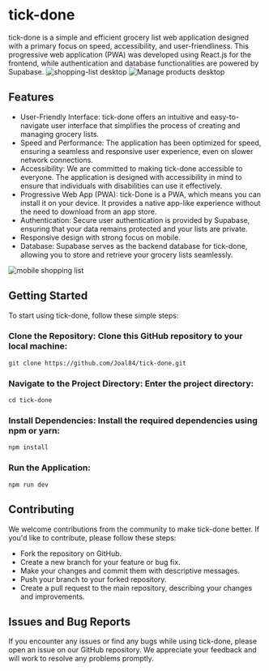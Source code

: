 # tick-done
tick-done is a simple and efficient grocery list web application designed with a primary focus on speed, accessibility, and user-friendliness. This progressive web application (PWA) was developed using React.js for the frontend, while authentication and database functionalities are powered by Supabase.
![shopping-list desktop](https://res.cloudinary.com/dug5nydjp/image/upload/v1694774752/Captura_de_ecra%CC%83_2023-09-15_a%CC%80s_12.42.37_kx8txs.png)
![Manage products desktop](https://res.cloudinary.com/dug5nydjp/image/upload/v1694774752/Captura_de_ecra%CC%83_2023-09-15_a%CC%80s_12.42.48_wwwtrd.png)
## Features
- User-Friendly Interface: tick-done offers an intuitive and easy-to-navigate user interface that simplifies the process of creating and managing grocery lists.
- Speed and Performance: The application has been optimized for speed, ensuring a seamless and responsive user experience, even on slower network connections.
- Accessibility: We are committed to making tick-done accessible to everyone. The application is designed with accessibility in mind to ensure that individuals with disabilities can use it effectively.
- Progressive Web App (PWA): tick-Done is a PWA, which means you can install it on your device. It provides a native app-like experience without the need to download from an app store.
- Authentication: Secure user authentication is provided by Supabase, ensuring that your data remains protected and your lists are private.
- Responsive design with strong focus on mobile.
- Database: Supabase serves as the backend database for tick-done, allowing you to store and retrieve your grocery lists seamlessly.
  
![mobile shopping list](https://res.cloudinary.com/dug5nydjp/image/upload/t_mobile2/knnpobfxf3huopjfxpbs.jpg)

## Getting Started
To start using tick-done, follow these simple steps:

### Clone the Repository: Clone this GitHub repository to your local machine:
```
git clone https://github.com/Joal84/tick-done.git
```

### Navigate to the Project Directory: Enter the project directory:
```
cd tick-done
```

### Install Dependencies: Install the required dependencies using npm or yarn:
```
npm install
```

### Run the Application: 
```
npm run dev
```

## Contributing
We welcome contributions from the community to make tick-done better. If you'd like to contribute, please follow these steps:

- Fork the repository on GitHub.
- Create a new branch for your feature or bug fix.
- Make your changes and commit them with descriptive messages.
- Push your branch to your forked repository.
- Create a pull request to the main repository, describing your changes and improvements.

## Issues and Bug Reports
If you encounter any issues or find any bugs while using tick-done, please open an issue on our GitHub repository. We appreciate your feedback and will work to resolve any problems promptly.
